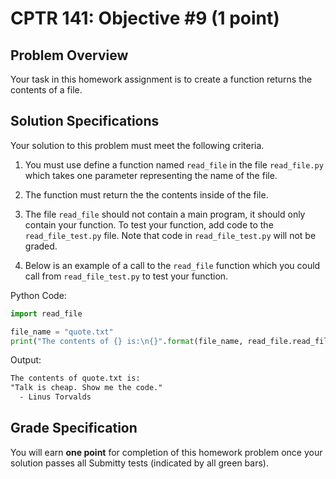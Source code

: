 # CPTR 141: Objective #9 (1 point)

## Problem Overview

Your task in this homework assignment is to create a function returns the contents of a file.

## Solution Specifications

Your solution to this problem must meet the following criteria.

1. You must use define a function named `read_file` in the file `read_file.py` which takes one parameter representing the name of the file.

2. The function must return the the contents inside of the file.

3. The file `read_file` should not contain a main program, it should only contain your function. To test your function, add code to the
`read_file_test.py` file. Note that code in `read_file_test.py` will not be graded.

4. Below is an example of a call to the `read_file` function which you could call from `read_file_test.py` to test your function.

Python Code:
```python
import read_file

file_name = "quote.txt"
print("The contents of {} is:\n{}".format(file_name, read_file.read_file(file_name)))
```

Output:
```html
The contents of quote.txt is:
"Talk is cheap. Show me the code."
  - Linus Torvalds
```

## Grade Specification

You will earn **one point** for completion of this homework problem once your solution passes all Submitty tests (indicated by all green bars).
